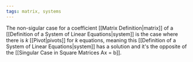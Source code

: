 ```yaml
---
tags: matrix, systems
---
```

The non-sigular case for a coefficient [[Matrix Definition|matrix]] of a [[Definition of a System of Linear Equations|system]] is the case where there is $k$ [[Pivot|pivots]] for $k$ equations, meaning this [[Definition of a System of Linear Equations|system]] has a solution and it's the opposite of the [[Singular Case in Square Matrices Ax = b]].
